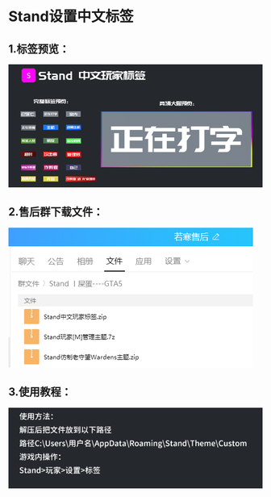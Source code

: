 # Stand设置中文标签

## 1.标签预览：

![](<../../.gitbook/assets/image (3) (1).png>)

## 2.**售后群下载文件：**

![](<../../.gitbook/assets/image (29) (1) (1) (1).png>)

## **3.使用教程：**

![](<../../.gitbook/assets/image (25) (1) (1) (1).png>)
